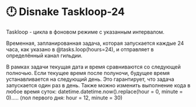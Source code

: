# 🕛 Disnake Taskloop-24

Taskloop - цикла в фоновом режиме с указанным интервалом.

Временная, запланированная задача, которая запускается каждые 24 часа, как указано в @tasks.loop(hours=24), и отправляет в определённый канал гильдии.

В рамках задачи текущая дата и время сравниваются со следующей полночью. Если текущее время после полуночи, будущее время устанавливается на следующий день. Это гарантирует, что задача запускается один раз в день.
Также можно изменить выполнение кода в любое время суток: datetime.datetime.now().replace(hour = 0, minute = 0)..... (пол первого дня: hour = 12, minute = 30)
